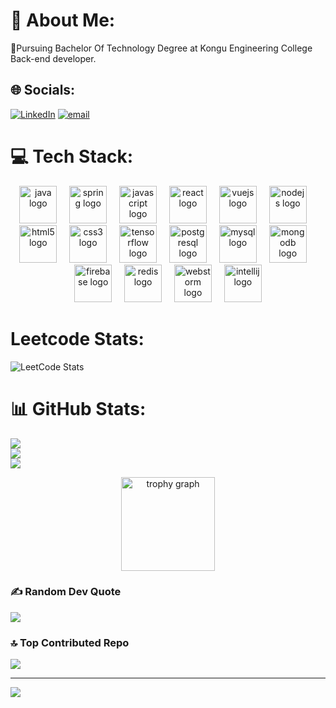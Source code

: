 # 💫 About Me:
🏫Pursuing Bachelor Of Technology Degree at Kongu Engineering College<br>Back-end developer.<br>


## 🌐 Socials:
[![LinkedIn](https://img.shields.io/badge/LinkedIn-%230077B5.svg?logo=linkedin&logoColor=white)](https://linkedin.com/in/DHARUNSR) [![email](https://img.shields.io/badge/Email-D14836?logo=gmail&logoColor=white)](mailto:dharunsudha74@gmail.com) 

# 💻 Tech Stack:

<div align="center">
  <img src="https://cdn.jsdelivr.net/gh/devicons/devicon/icons/java/java-original.svg" height="60" alt="java logo"  />
  <img width="12" />
  <img src="https://cdn.jsdelivr.net/gh/devicons/devicon/icons/spring/spring-original.svg" height="60" alt="spring logo"  />
  <img width="12" />
  <img src="https://cdn.jsdelivr.net/gh/devicons/devicon/icons/javascript/javascript-original.svg" height="60" alt="javascript logo"  />
  <img width="12" />
  <img src="https://cdn.jsdelivr.net/gh/devicons/devicon/icons/react/react-original.svg" height="60" alt="react logo"  />
  <img width="12" />
  <img src="https://cdn.jsdelivr.net/gh/devicons/devicon/icons/vuejs/vuejs-original.svg" height="60" alt="vuejs logo"  />
  <img width="12" />
  <img src="https://cdn.jsdelivr.net/gh/devicons/devicon/icons/nodejs/nodejs-original.svg" height="60" alt="nodejs logo"  />
  <img width="12" />
  <img src="https://cdn.jsdelivr.net/gh/devicons/devicon/icons/html5/html5-original.svg" height="60" alt="html5 logo"  />
  <img width="12" />
  <img src="https://cdn.jsdelivr.net/gh/devicons/devicon/icons/css3/css3-original.svg" height="60" alt="css3 logo"  />
  <img width="12" />
  <img src="https://cdn.jsdelivr.net/gh/devicons/devicon/icons/tensorflow/tensorflow-original.svg" height="60" alt="tensorflow logo"  />
  <img width="12" />
  <img src="https://cdn.jsdelivr.net/gh/devicons/devicon/icons/postgresql/postgresql-original.svg" height="60" alt="postgresql logo"  />
  <img width="12" />
  <img src="https://cdn.jsdelivr.net/gh/devicons/devicon/icons/mysql/mysql-original.svg" height="60" alt="mysql logo"  />
  <img width="12" />
  <img src="https://cdn.jsdelivr.net/gh/devicons/devicon/icons/mongodb/mongodb-original.svg" height="60" alt="mongodb logo"  />
  <img width="12" />
  <img src="https://cdn.jsdelivr.net/gh/devicons/devicon/icons/firebase/firebase-plain.svg" height="60" alt="firebase logo"  />
  <img width="12" />
  <img src="https://cdn.jsdelivr.net/gh/devicons/devicon/icons/redis/redis-original.svg" height="60" alt="redis logo"  />
  <img width="12" />
  <img src="https://cdn.jsdelivr.net/gh/devicons/devicon/icons/webstorm/webstorm-original.svg" height="60" alt="webstorm logo"  />
  <img width="12" />
  <img src="https://cdn.jsdelivr.net/gh/devicons/devicon/icons/intellij/intellij-original.svg" height="60" alt="intellij logo"  />
</div>

# Leetcode Stats:
![LeetCode Stats](https://leetcard.jacoblin.cool/22ADR020?theme=catppuccinMocha&font=Harmattan&ext=heatmap)

# 📊 GitHub Stats:
![](https://github-readme-stats.vercel.app/api?username=dharun7405&theme=tokyonight&hide_border=true&include_all_commits=true&count_private=true)<br/>
![](https://nirzak-streak-stats.vercel.app/?user=dharun7405&theme=tokyonight&hide_border=true)<br/>
![](https://github-readme-stats.vercel.app/api/top-langs/?username=dharun7405&theme=tokyonight&hide_border=true&include_all_commits=true&count_private=true&layout=compact)

<div align="center">
  <img src="https://github-profile-trophy.vercel.app?username=dharun7405&theme=dracula&column=-1&row=1&margin-w=8&margin-h=8&no-bg=false&no-frame=false&order=4" height="150" alt="trophy graph"  />
</div>


### ✍️ Random Dev Quote
![](https://quotes-github-readme.vercel.app/api?type=horizontal&theme=tokyonight)



### 🔝 Top Contributed Repo
![](https://github-contributor-stats.vercel.app/api?username=dharun7405&limit=5&theme=tokyonight&combine_all_yearly_contributions=true)

---
[![](https://visitcount.itsvg.in/api?id=dharun7405&icon=4&color=0)](https://visitcount.itsvg.in)

<!-- Proudly created with GPRM ( https://gprm.itsvg.in ) -->


###



